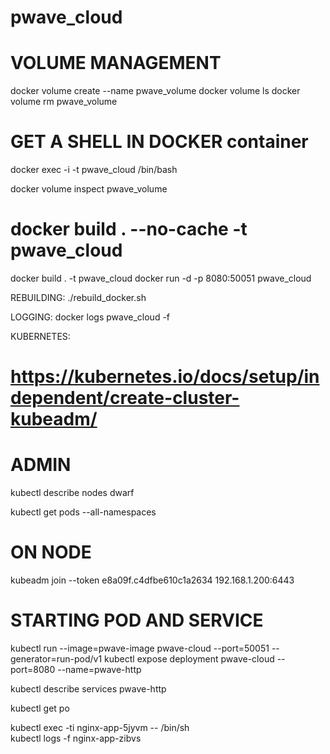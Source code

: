 # pwave_cloud

# VOLUME MANAGEMENT
docker volume create --name pwave_volume
docker volume ls
docker volume rm pwave_volume

# GET A SHELL IN DOCKER container
docker exec -i -t pwave_cloud /bin/bash 


docker volume inspect pwave_volume


# docker build . --no-cache -t pwave_cloud
docker build . -t pwave_cloud
docker run -d -p 8080:50051 pwave_cloud


REBUILDING:
./rebuild_docker.sh

LOGGING:
docker logs pwave_cloud -f


KUBERNETES:
# https://kubernetes.io/docs/setup/independent/create-cluster-kubeadm/


# ADMIN 
kubectl describe nodes dwarf

kubectl get pods --all-namespaces

# ON NODE
  kubeadm join --token e8a09f.c4dfbe610c1a2634 192.168.1.200:6443


# STARTING POD AND SERVICE
kubectl run --image=pwave-image pwave-cloud --port=50051 --generator=run-pod/v1
kubectl expose deployment pwave-cloud --port=8080 --name=pwave-http

kubectl describe services pwave-http

kubectl get po

kubectl exec -ti nginx-app-5jyvm -- /bin/sh    
kubectl logs -f nginx-app-zibvs


